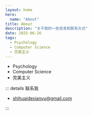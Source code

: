 ```yaml
---
layout: home
hero:
  name: "About"
title: About
description: "关于我的一些信息和联系方式"
date: 2025-06-26
tags:
  - Psychology
  - Computer Science
  - 完美主义
---
```

- Psychology
- Computer Science
- 完美主义

::: details 联系我

- shihuaidexianyu@gmail.com

:::
